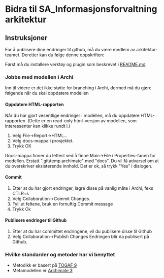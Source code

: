 # Bidra til SA_Informasjonsforvaltning arkitektur

## Instruksjoner
For å publisere dine endringer til github, må du være medlem av arkitektur-teamet. Deretter kan du følge denne oppskriften:

Først må du installere verktøy og plugin som beskrevet i [README.md](README.md)

### Jobbe med modellen i Archi
Inn til videre er det ikke støtte for branching i Archi, dermed må du gjøre følgende når du skal oppdatere modellen

#### Oppdatere HTML-rapporten
Når du har gjort vesentlige endringer i modellen, må du oppdatere HTML-rapporten. (Dette er en read-only html-versjon av modellen, som interessenter kan klikke rundt i.)
1. Velg File->Report->HTML...
2. Velg docs-mappa i prosjektet.
3. Trykk OK

Docs-mappa finner du lettest ved å finne Main->File i Properties-fanen for modellen. Erstatt ".git\temp.archimate" med "docs". Du vil få advarsel om at du overskriver eksisterende innhold. Det er ok, så trykk "Yes" i dialogen.
#### Commit
1.  Etter at du har gjort endringer, lagre disse på vanlig måte i Archi, feks CTLR+s
2.  Velg Collaboration->Commit Changes.
3.  Fyll ut feltene, bruk en fornuftig Commit message
4.  Trykk Ok

#### Publisere endringer til Github
1.  Etter at du har committet endringene, vil du publisere disse til Github
2.  Velg Collaboration->Publish Changes
Endringen blir da publisert på Github.

### Hvilke standarder og metoder har vi benyttet
*   Metodikk er basert på [TOGAF 9](http://pubs.opengroup.org/architecture/togaf9-doc/arch/)
*   Metamodellen er [Archimate 3](http://pubs.opengroup.org/architecture/archimate3-doc/)
